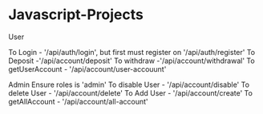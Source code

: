 # Javascript-Projects
User

To Login - '/api/auth/login', but first must register on '/api/auth/register'
To Deposit -'/api/account/deposit'
To withdraw -'/api/account/withdrawal'
To getUserAccount - '/api/account/user-accouunt'

Admin
Ensure roles is 'admin'
To disable User - '/api/account/disable'
To delete User - '/api/account/delete'
To Add User - '/api/account/create'
To getAllAccount - '/api/account/all-account'
